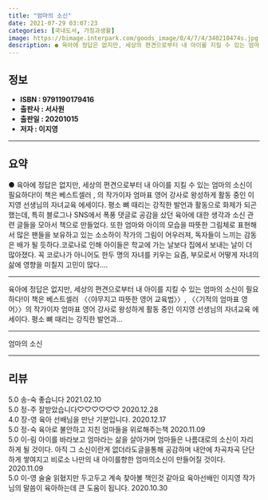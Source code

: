 ```yaml
---
title: "엄마의 소신"
date: 2021-07-29 03:07:23
categories: [국내도서, 가정과생활]
image: https://bimage.interpark.com/goods_image/0/4/7/4/340210474s.jpg
description: ● 육아에 정답은 없지만, 세상의 편견으로부터 내 아이를 지킬 수 있는 엄마의 소신이 필요하다!이 책은 베스트셀러 , 의 작가이자 엄마표 영어 강사로 왕성하게 활동 중인 이지영 선생님의 자녀교육 에세이다. 평소 뼈 때리는 강직한 발언과 활동으로 화제가 되곤 했는데, 특히 블로그나 SN
---
```


## **정보**

- **ISBN : 9791190179416**
- **출판사 : 서사원**
- **출판일 : 20201015**
- **저자 : 이지영**

------



## **요약**

●  육아에 정답은 없지만, 세상의 편견으로부터 내 아이를 지킬 수 있는 엄마의 소신이 필요하다!이 책은 베스트셀러 , 의 작가이자 엄마표 영어 강사로 왕성하게 활동 중인 이지영 선생님의 자녀교육 에세이다. 평소 뼈 때리는 강직한 발언과 활동으로 화제가 되곤 했는데, 특히 블로그나 SNS에서 폭풍 댓글로 공감을 샀던 육아에 대한 생각과 소신 관련 글들을  모아서 책으로 만들었다. 또한 엄마와 아이의 모습을 따뜻한 그림체로 표현해서 많은 팬들을 보유하고 있는 소소하이 작가의 그림이 어우러져, 독자들이 느끼는 감동은 배가 될 듯하다.코로나로 인해 아이들은 학교에 가는 날보다 집에서 보내는 날이 더 많아졌다. 꼭 코로나가 아니어도 한두 명의 자녀를 키우는 요즘, 부모로서 어떻게 자녀의 삶에 영향을 미칠지 고민이 많다....

------

육아에 정답은 없지만,
세상의 편견으로부터 내 아이를 지킬 수 있는 엄마의 소신이 필요하다!이 책은 베스트셀러 〈〈야무지고 따뜻한 영어 교육법〉〉, 〈〈기적의 엄마표 영어〉〉의 작가이자 엄마표 영어 강사로 왕성하게 활동 중인 이지영 선생님의 자녀교육 에세이다. 
평소 뼈 때리는 강직한 발언과... 

------


엄마의 소신 

------


## **리뷰** 

5.0 송-숙 좋습니다 2021.02.10 <br/>5.0 정-주 잘받았습니다♡♡♡♡♡♡ 2020.12.28 <br/>4.0 장-영 육아 선배님을 만난 기분입니다. 2020.12.17 <br/>5.0 정-숙 육아로 불안하고 지친 엄마들을 위로해주는책 2020.11.09 <br/>5.0 이-림 아이를 바라보고 엄마라는 삶을 살아가며 엄마들은 나름대로의 소신이 자리하게 될 것이다. 아직 그 소신이란게 없더라도글을통해 공감하며 내안에 차곡차곡 단단하게 쌓여지고 비로소 나만의 내 아이를향한 엄마의소신이 만들어질 것이다. 2020.11.09 <br/>5.0 이-영 술술 읽혔지만 두고두고 계속 찾아볼 책인것 같아요 육아선배인 이지영 작가님의 말씀이 육아하는데 큰 도움이 됩니다. 2020.10.30 <br/>